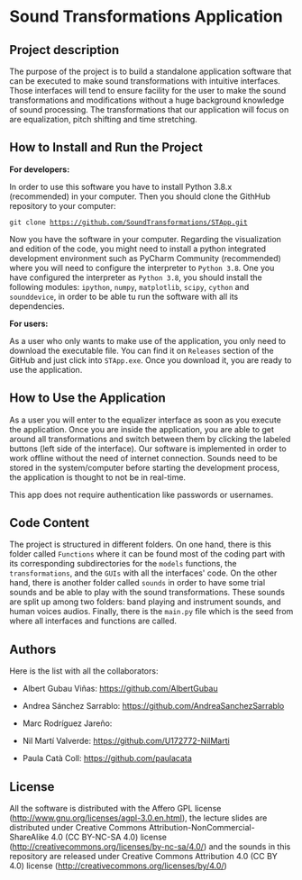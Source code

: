 # Sound Transformations Application

Project description
----------
The purpose of the project is to build a standalone application software that can be executed to 
make sound transformations with intuitive interfaces. Those interfaces will tend to ensure facility 
for the user to make the sound transformations and modifications without a huge background knowledge 
of sound processing. The transformations that our application will focus on are equalization, pitch 
shifting and time stretching.


How to Install and Run the Project
----------
**For developers:**

In order to use this software you have to install Python 3.8.x (recommended) in your computer. 
Then you should clone the GithHub repository to your computer: 

<code>git clone https://github.com/SoundTransformations/STApp.git </code>

Now you have the software in your computer. Regarding the visualization and edition of the code, you might need to install a python integrated 
development environment such as PyCharm Community (recommended) where you will need to configure the interpreter 
to <code>Python 3.8</code>. One you have configured the interpreter as <code>Python 3.8</code>, you should
install the following modules:
<code>ipython</code>, <code>numpy</code>, <code>matplotlib</code>, <code>scipy</code>, <code>cython</code>
and <code>sounddevice</code>, in order to be able tu run the software with all its dependencies.

**For users:**

As a user who only wants to make use of the application, you only need to download the executable file. 
You can find it on <code>Releases</code> section of the GitHub and just click into <code>STApp.exe</code>. 
Once you download it, you are ready to use the application.


How to Use the Application
-------
As a user you will enter to the equalizer interface as soon as you execute the application. 
Once you are inside the application, you are able to get around all transformations and switch 
between them by clicking the labeled buttons (left side of the interface). Our software is implemented 
in order to work offline without the need of internet connection. Sounds need to be stored in the 
system/computer before starting the development process, the application is thought to not be in 
real-time.

This app does not require authentication like passwords or usernames.

Code Content
-------

The project is structured in different folders.
On one hand, there is this folder called <code>Functions</code> where it can be found most of the 
coding part with its corresponding subdirectories for the <code>models</code> functions, the 
<code>transformations</code>, and the <code>GUIs</code> with all the interfaces' code. On the other 
hand, there is another folder called <code>sounds</code> in order to have some trial sounds and be 
able to play with the sound transformations. These sounds are split up among two folders: band playing 
and instrument sounds, and human voices audios. Finally, there is the <code>main.py</code> file which 
is the seed from where all interfaces and functions are called.

Authors
-------
Here is the list with all the collaborators:

- Albert Gubau Viñas: https://github.com/AlbertGubau 

- Andrea Sánchez Sarrablo: https://github.com/AndreaSanchezSarrablo
- Marc Rodríguez Jareño: 
- Nil Martí Valverde: https://github.com/U172772-NilMarti
- Paula Catà Coll: https://github.com/paulacata 



License
-------
All the software is distributed with the Affero GPL license (http://www.gnu.org/licenses/agpl-3.0.en.html), 
the lecture slides are distributed under Creative Commons Attribution-NonCommercial-ShareAlike 4.0 
(CC BY-NC-SA 4.0) license (http://creativecommons.org/licenses/by-nc-sa/4.0/) and the sounds in this 
repository are released under Creative Commons Attribution 4.0 (CC BY 4.0) license
(http://creativecommons.org/licenses/by/4.0/)


